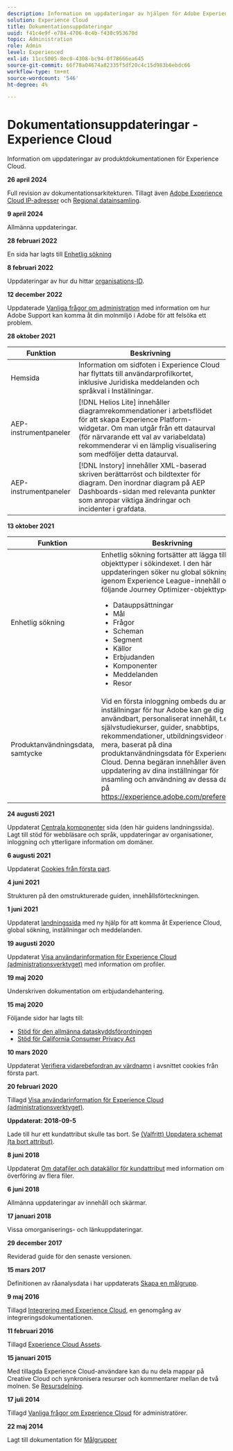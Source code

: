```yaml
---
description: Information om uppdateringar av hjälpen för Adobe Experience Cloud.
solution: Experience Cloud
title: Dokumentationsuppdateringar
uuid: f41c4e9f-e784-4706-8c4b-f430c953670d
topic: Administration
role: Admin
level: Experienced
exl-id: 11cc5005-8ec0-4308-bc94-0f78666ea645
source-git-commit: 66f78a04674a82335f5df20c4c15d983b6ebdc66
workflow-type: tm+mt
source-wordcount: '546'
ht-degree: 4%

---
```


# Dokumentationsuppdateringar - Experience Cloud

Information om uppdateringar av produktdokumentationen för Experience Cloud.

**26 april 2024**

Full revision av dokumentationsarkitekturen. Tillagt även [Adobe Experience Cloud IP-adresser](../data-collection/ip-addresses.md) och [Regional datainsamling](../data-collection/rdc.md).

**9 april 2024**

Allmänna uppdateringar.

**28 februari 2022**

En sida har lagts till [Enhetlig sökning](../features/search.md)

**8 februari 2022**

Uppdateringar av hur du hittar [organisations-ID](../administration/organizations.md).

**12 december 2022**

Uppdaterade [Vanliga frågor om administration](faq.md) med information om hur Adobe Support kan komma åt din molnmiljö i Adobe för att felsöka ett problem.

**28 oktober 2021**

| Funktion | Beskrivning |
| ------- | ------- |
| Hemsida | Information om sidfoten i Experience Cloud har flyttats till användarprofilkortet, inklusive Juridiska meddelanden och språkval i Inställningar. |
| AEP-instrumentpaneler | [!DNL Helios Lite] innehåller diagramrekommendationer i arbetsflödet för att skapa Experience Platform-widgetar. Om man utgår från ett dataurval (för närvarande ett val av variabeldata) rekommenderar vi en lämplig visualisering som medföljer detta dataurval. |
| AEP-instrumentpaneler | [!DNL Instory] innehåller XML-baserad skriven berättarröst och bildtexter för diagram. Den inordnar diagram på AEP Dashboards-sidan med relevanta punkter som anropar viktiga ändringar och incidenter i grafdata. |

**13 oktober 2021**

| Funktion | Beskrivning |
| ------- | ------- |
| Enhetlig sökning | Enhetlig sökning fortsätter att lägga till objekttyper i sökindexet. I den här uppdateringen söker nu global sökning igenom Experience League-innehåll och följande Journey Optimizer-objekttyper: <ul><li>Datauppsättningar</li><li>Mål </li><li>Frågor</li><li>Scheman</li><li>Segment</li><li>Källor</li><li>Erbjudanden</li><li>Komponenter</li><li>Meddelanden</li><li>Resor</li></ul> |
| Produktanvändningsdata, samtycke | Vid en första inloggning ombeds du ange inställningar för hur Adobe kan ge dig användbart, personaliserat innehåll, t.ex. självstudiekurser, guider, snabbtips, rekommendationer, utbildningsvideor med mera, baserat på dina produktanvändningsdata för Experience Cloud. Denna begäran innehåller även en uppdatering av dina inställningar för insamling och användning av dessa data på <https://experience.adobe.com/preferences>. |

**24 augusti 2021**

Uppdaterat [Centrala komponenter](../experience-cloud.md) sida (den här guidens landningssida). Lagt till stöd för webbläsare och språk, uppdateringar av organisationer, inloggning och ytterligare information om domäner.

**6 augusti 2021**

Uppdaterat [Cookies från första part](../data-collection/adobe-managed-cert.md).

**4 juni 2021**

Strukturen på den omstrukturerade guiden, innehållsförteckningen.

**1 juni 2021**

Uppdaterat [landningssida](../experience-cloud.md) med ny hjälp för att komma åt Experience Cloud, global sökning, inställningar och meddelanden.

**19 augusti 2020**

Uppdaterat [Visa användarinformation för Experience Cloud (administrationsverktyget)](../administration/admin-tool-experience-cloud.md) med information om profiler.

**19 maj 2020**

Underskriven dokumentation om erbjudandehantering.

**15 maj 2020**

Följande sidor har lagts till:

* [Stöd för den allmänna dataskyddsförordningen](../services/customer-attributes/gdpr.md)
* [Stöd för California Consumer Privacy Act](../services/customer-attributes/ccpa.md)

**10 mars 2020**

Uppdaterat [Verifiera vidarebefordran av värdnamn](../data-collection/adobe-managed-cert.md) i avsnittet cookies från första part.

**20 februari 2020**

Tillagd [Visa användarinformation för Experience Cloud (administrationsverktyget)](../administration/admin-tool-experience-cloud.md).

**Uppdaterat: 2018-09-5**

Lade till hur ett kundattribut skulle tas bort. Se [(Valfritt) Uppdatera schemat (ta bort attribut)](../services/customer-attributes/t-crs-usecase.md).

**8 juni 2018**

Uppdaterat [Om datafiler och datakällor för kundattribut](../services/customer-attributes/crs-data-file.md) med information om överföring av flera filer.

**6 juni 2018**

Allmänna uppdateringar av innehåll och skärmar.

**17 januari 2018**

Vissa omorganiserings- och länkuppdateringar.

**29 december 2017**

Reviderad guide för den senaste versionen.

**15 mars 2017**

Definitionen av råanalysdata i har uppdaterats [Skapa en målgrupp](../services/audiences/create.md).

**9 maj 2016**

Tillagd [Integrering med Experience Cloud](../administration/integrations.md), en genomgång av integreringsdokumentationen.

**11 februari 2016**

Tillagd [Experience Cloud Assets](../services/assets/experience-cloud-assets.md).

**15 januari 2015**

Med tillagda Experience Cloud-användare kan du nu dela mappar på Creative Cloud och synkronisera resurser och kommentarer mellan de två molnen. Se [Resursdelning](../services/assets/creative-cloud.md).

**17 juli 2014**

Tillagd [Vanliga frågor om Experience Cloud](faq.md) för administratörer.

**22 maj 2014**

Lagt till dokumentation för [Målgrupper](../services/audiences/overview.md)
